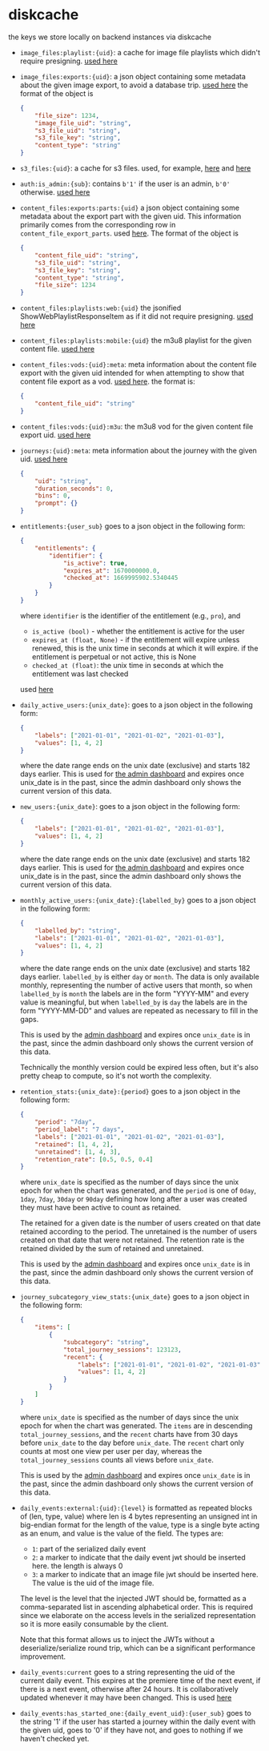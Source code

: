 # diskcache

the keys we store locally on backend instances via diskcache

-   `image_files:playlist:{uid}`: a cache for image file playlists which didn't require
    presigning. [used here](../../image_files/routes/playlist.py)
-   `image_files:exports:{uid}`: a json object containing some metadata about the given
    image export, to avoid a database trip. [used here](<[here](../../image_files/routes/image.py)>)
    the format of the object is
    ```json
    {
        "file_size": 1234,
        "image_file_uid": "string",
        "s3_file_uid": "string",
        "s3_file_key": "string",
        "content_type": "string"
    }
    ```
-   `s3_files:{uid}`: a cache for s3 files. used, for example,
    [here](../../image_files/routes/image.py) and [here](../../content_files/helper.py)
-   `auth:is_admin:{sub}`: contains `b'1'` if the user is an admin, `b'0'` otherwise.
    [used here](../../auth.py)
-   `content_files:exports:parts:{uid}` a json object containing some metadata about the
    export part with the given uid. This information primarily comes from the corresponding
    row in `content_file_export_parts`. used [here](../../content_files/helper.py). The
    format of the object is
    ```json
    {
        "content_file_uid": "string",
        "s3_file_uid": "string",
        "s3_file_key": "string",
        "content_type": "string",
        "file_size": 1234
    }
    ```
-   `content_files:playlists:web:{uid}` the jsonified ShowWebPlaylistResponseItem as if it
    did not require presigning. [used here](../../content_files/exports/routes/show_web_playlist.py)
-   `content_files:playlists:mobile:{uid}` the m3u8 playlist for the given content file.
    [used here](../../content_files/routes/show_mobile_playlist.py)
-   `content_files:vods:{uid}:meta`: meta information about the content file export with the
    given uid intended for when attempting to show that content file export as a vod.
    [used here](../../content_files/exports/routes/show_m3u_vod.py). the format is:
    ```json
    {
        "content_file_uid": "string"
    }
    ```
-   `content_files:vods:{uid}:m3u`: the m3u8 vod for the given content file export uid.
    [used here](../../content_files/exports/routes/show_m3u_vod.py)
-   `journeys:{uid}:meta`: meta information about the journey with the given uid.
    [used here](../../../journeys/helper.py)

    ```json
    {
        "uid": "string",
        "duration_seconds": 0,
        "bins": 0,
        "prompt": {}
    }
    ```

-   `entitlements:{user_sub}` goes to a json object in the following form:

    ```json
    {
        "entitlements": {
            "identifier": {
                "is_active": true,
                "expires_at": 1670000000.0,
                "checked_at": 1669995902.5340445
            }
        }
    }
    ```

    where `identifier` is the identifier of the entitlement (e.g., `pro`), and

    -   `is_active (bool)` - whether the entitlement is active for the user
    -   `expires_at (float, None)` - if the entitlement will expire unless renewed,
        this is the unix time in seconds at which it will expire. if the entitlement is
        perpetual or not active, this is None
    -   `checked_at (float)`: the unix time in seconds at which the entitlement was
        last checked

    used [here](../../users/lib/entitlements.py)

-   `daily_active_users:{unix_date}`: goes to a json object in the following form:

    ```json
    {
        "labels": ["2021-01-01", "2021-01-02", "2021-01-03"],
        "values": [1, 4, 2]
    }
    ```

    where the date range ends on the unix date (exclusive) and starts 182 days earlier.
    This is used for [the admin dashboard](../../admin/routes/read_daily_active_users.py)
    and expires once unix_date is in the past, since the admin dashboard only shows the
    current version of this data.

-   `new_users:{unix_date}`: goes to a json object in the following form:

    ```json
    {
        "labels": ["2021-01-01", "2021-01-02", "2021-01-03"],
        "values": [1, 4, 2]
    }
    ```

    where the date range ends on the unix date (exclusive) and starts 182 days earlier.
    This is used for [the admin dashboard](../../admin/routes/read_new_users.py)
    and expires once unix_date is in the past, since the admin dashboard only shows the
    current version of this data.

-   `monthly_active_users:{unix_date}:{labelled_by}` goes to a json object in the following
    form:

    ```json
    {
        "labelled_by": "string",
        "labels": ["2021-01-01", "2021-01-02", "2021-01-03"],
        "values": [1, 4, 2]
    }
    ```

    where the date range ends on the unix date (exclusive) and starts 182 days earlier.
    `labelled_by` is either `day` or `month`. The data is only available monthly,
    representing the number of active users that month, so when `labelled_by` is
    `month` the labels are in the form "YYYY-MM" and every value is meaningful,
    but when `labelled_by` is `day` the labels are in the form "YYYY-MM-DD" and
    values are repeated as necessary to fill in the gaps.

    This is used by the [admin dashboard](../../admin/routes/read_monthly_active_users.py)
    and expires once `unix_date` is in the past, since the admin dashboard only shows the
    current version of this data.

    Technically the monthly version could be expired less often, but it's also pretty
    cheap to compute, so it's not worth the complexity.

-   `retention_stats:{unix_date}:{period}` goes to a json object in the following form:

    ```json
    {
        "period": "7day",
        "period_label": "7 days",
        "labels": ["2021-01-01", "2021-01-02", "2021-01-03"],
        "retained": [1, 4, 2],
        "unretained": [1, 4, 3],
        "retention_rate": [0.5, 0.5, 0.4]
    }
    ```

    where `unix_date` is specified as the number of days since the unix epoch for when the
    chart was generated, and the `period` is one of `0day`, `1day`, `7day`, `30day` or `90day`
    defining how long after a user was created they must have been active to count as retained.

    The retained for a given date is the number of users created on that date retained according
    to the period. The unretained is the number of users created on that date that were not
    retained. The retention rate is the retained divided by the sum of retained and unretained.

    This is used by the [admin dashboard](../../admin/routes/read_retention_stats.py) and expires
    once `unix_date` is in the past, since the admin dashboard only shows the current version of
    this data.

-   `journey_subcategory_view_stats:{unix_date}` goes to a json object in the following form:

    ```json
    {
        "items": [
            {
                "subcategory": "string",
                "total_journey_sessions": 123123,
                "recent": {
                    "labels": ["2021-01-01", "2021-01-02", "2021-01-03"],
                    "values": [1, 4, 2]
                }
            }
        ]
    }
    ```

    where `unix_date` is specified as the number of days since the unix epoch for when the
    chart was generated. The `items` are in descending `total_journey_sessions`, and the `recent`
    charts have from 30 days before `unix_date` to the day before `unix_date`. The `recent`
    chart only counts at most one view per user per day, whereas the `total_journey_sessions`
    counts all views before `unix_date`.

    This is used by the [admin dashboard](../../admin/routes/read_journey_subcategory_view_stats.py)
    and expires once `unix_date` is in the past, since the admin dashboard only shows the
    current version of this data.

-   `daily_events:external:{uid}:{level}` is formatted as repeated blocks of
    (len, type, value) where len is 4 bytes representing an unsigned int in
    big-endian format for the length of the value, type is a single byte acting
    as an enum, and value is the value of the field. The types are:

    -   `1`: part of the serialized daily event
    -   `2`: a marker to indicate that the daily event jwt should be inserted here. the length
        is always 0
    -   `3`: a marker to indicate that an image file jwt should be inserted here. The value is
        the uid of the image file.

    The level is the level that the injected JWT should be, formatted as a comma-separated list
    in ascending alphabetical order. This is required since we elaborate on the access levels
    in the serialized representation so it is more easily consumable by the client.

    Note that this format allows us to inject the JWTs without a deserialize/serialize round trip,
    which can be a significant performance improvement.

-   `daily_events:current` goes to a string representing the uid of the current daily event.
    This expires at the premiere time of the next event, if there is a next event, otherwise
    after 24 hours. It is collaboratively updated whenever it may have been changed.
    This is used [here](../../daily_events/routes/now.py)

-   `daily_events:has_started_one:{daily_event_uid}:{user_sub}` goes to the string '1' if the
    user has started a journey within the daily event with the given uid, goes to '0' if they
    have not, and goes to nothing if we haven't checked yet.
